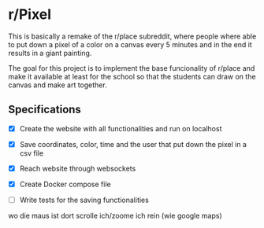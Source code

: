 # r/Pixel 

This is basically a remake of the r/place subreddit, where people where able to put down a pixel of a color on a canvas every 5 minutes and in the end it results in a giant painting. 

The goal for this project is to implement the base funcionality of r/place and make it available at least for the school so that the students can draw on the canvas and make art together. 

## Specifications 

 - [X] Create the website with all functionalities and run on localhost
 - [X] Save coordinates, color, time and the user that put down the pixel in a csv file
 - [X] Reach website through websockets 
 - [X] Create Docker compose file
 - [ ] Write tests for the saving functionalities


 wo die maus ist dort scrolle ich/zoome ich rein (wie google maps)
